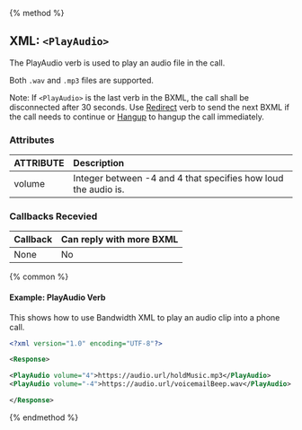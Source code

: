 {% method %}
## XML: `<PlayAudio>`
The PlayAudio verb is used to play an audio file in the call.

Both `.wav` and `.mp3` files are supported.

Note: If `<PlayAudio>` is the last verb in the BXML, the call shall be disconnected after 30 seconds. Use [Redirect](redirect.md) verb to send the next BXML if the call needs to continue or [Hangup](hangup.md) to hangup the call immediately.



### Attributes
| ATTRIBUTE | Description |
|:----------|:------------|
| volume | Integer between -4 and 4 that specifies how loud the audio is. |


### Callbacks Recevied

| Callback | Can reply with more BXML |
|:---------|:-------------------------|
| None     | No                       |

{% common %}
#### Example:  PlayAudio Verb
This shows how to use Bandwidth XML to play an audio clip into a phone call.

```XML
<?xml version="1.0" encoding="UTF-8"?>

<Response>

<PlayAudio volume="4">https://audio.url/holdMusic.mp3</PlayAudio>
<PlayAudio volume="-4">https://audio.url/voicemailBeep.wav</PlayAudio>

</Response>
```

{% endmethod %}
